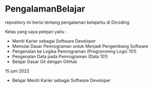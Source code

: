 # PengalamanBelajar
repository ini berisi tentang pengalaman belajarku di Dicoding

Kelas yang saya pelejari yaitu :
  * Meniti Karier sebagai Software Developer	
  * Memulai Dasar Pemrograman untuk Menjadi Pengembang Software
  * Pengenalan ke Logika Pemrograman (Programming Logic 101)	
  * Pengenalan Data pada Pemrograman (Data 101)	
  * Belajar Dasar Git dengan GitHub
  
  15 juni 2022
   * Belajar Meniti Karier sebagai Software Developer
